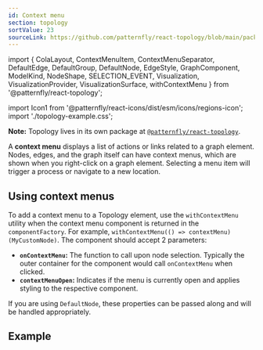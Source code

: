 ```yaml
---
id: Context menu
section: topology
sortValue: 23
sourceLink: https://github.com/patternfly/react-topology/blob/main/packages/module/patternfly-docs/content/examples/TopologyContextMenuDemo.tsx
---
```


import {
  ColaLayout,
  ContextMenuItem,
  ContextMenuSeparator,
  DefaultEdge,
  DefaultGroup,
  DefaultNode,
  EdgeStyle,
  GraphComponent,
  ModelKind,
  NodeShape,
  SELECTION_EVENT,
  Visualization,
  VisualizationProvider,
  VisualizationSurface,
  withContextMenu
} from '@patternfly/react-topology';

import Icon1 from '@patternfly/react-icons/dist/esm/icons/regions-icon';
import './topology-example.css';

**Note:** Topology lives in its own package at [`@patternfly/react-topology`](https://www.npmjs.com/package/@patternfly/react-topology).

A **context menu** displays a list of actions or links related to a graph element. Nodes, edges, and the graph itself can have context menus, which are shown when you right-click on a graph element. Selecting a menu item will trigger a process or navigate to a new location.  

## Using context menus

To add a context menu to a Topology element, use the `withContextMenu` utility when the context menu component is returned in the `componentFactory`. For example, `withContextMenu(() => contextMenu)(MyCustomNode)`. The component should accept 2 parameters: 

- **`onContextMenu`:** The function to call upon node selection. Typically the outer container for the component would call `onContextMenu` when clicked.
- **`contextMenuOpen`:** Indicates if the menu is currently open and applies styling to the respective component.

If you are using `DefaultNode`, these properties can be passed along and will be handled appropriately.

<!--(you can simply extend `WithContextMenuProps`).-->

## Example 

```ts file='./TopologyContextMenuDemo.tsx'
```
